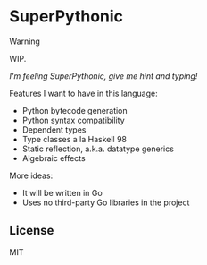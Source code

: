 # SuperPythonic

> [!WARNING]  
> WIP.
>
> *I'm feeling SuperPythonic, give me hint and typing!*

Features I want to have in this language:

* Python bytecode generation
* Python syntax compatibility
* Dependent types
* Type classes a la Haskell 98
* Static reflection, a.k.a. datatype generics
* Algebraic effects

More ideas:

* It will be written in Go
* Uses no third-party Go libraries in the project

## License

MIT
